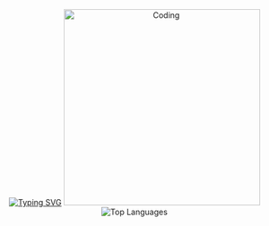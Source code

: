 <div align="center">
  <div>
    <tr>
      <td>
      <a href="https://git.io/typing-svg"><img src="https://readme-typing-svg.demolab.com?        font=Fira+Code&weight=60&size=12&duration=3500&color=CCF727&multiline=true&repeat=true&random=false&width=340&height=280&lines=Hey%2C+I'm+Stefani!+I'm+into+tech+stuff.;+Currently%2C+I'm+doing+a+Computer+Science+degree;and+interning+at+Accenture%2C+working+on+FullStack;development." alt="Typing SVG" /></a>
      </td>
      <td>
        <img alt="Coding" width="350" src="https://i.imgur.com/eJWub24.png">
      </td>
    </tr>

   <div align="center"> 
  <img src="https://github-readme-stats.vercel.app/api/top-langs/?username=stefanimarchi&layout=compact&theme=highcontrast" alt="Top Languages">
   </div>
  </div>
  <br>
</div>
